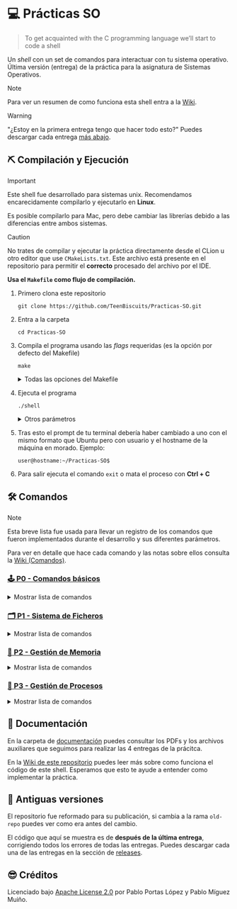 # 💻 Prácticas SO

> To get acquainted with the C programming language we’ll start to code a
> shell

Un _shell_ con un set de comandos para interactuar con tu sistema operativo. Última versión (entrega) de la práctica
para la asignatura de Sistemas Operativos.

> [!NOTE]
> Para ver un resumen de como funciona esta shell entra a la [Wiki](https://github.com/TeenBiscuits/Practicas-SO/wiki/).

> [!WARNING]
> "¿Estoy en la primera entrega tengo que hacer todo esto?" Puedes descargar cada
> entrega [más abajo](#-antiguas-versiones).

## ⛏️ Compilación y Ejecución

> [!IMPORTANT]  
> Este shell fue desarrollado para sistemas unix. Recomendamos encarecidamente compilarlo y ejecutarlo en **Linux**.
>
> Es posible compilarlo para Mac, pero debe cambiar las librerías debido a las diferencias entre ambos sistemas.

> [!CAUTION]
> No trates de compilar y ejecutar la práctica directamente desde el CLion u otro editor que use ``CMakeLists.txt``.
> Este archivo está presente en el repositorio para permitir el **correcto** procesado del archivo por el IDE.
>
> **Usa el ``Makefile`` como flujo de compilación.**

1. Primero clona este repositorio
    ```shell
    git clone https://github.com/TeenBiscuits/Practicas-SO.git
    ```
2. Entra a la carpeta
    ```shell
    cd Practicas-SO  
    ```
3. Compila el programa usando las _flags_ requeridas (es la opción por defecto del Makefile)
    ```shell
    make
    ```
   <details>

   <summary>Todas las opciones del Makefile</summary>

    - ``make all`` o ``make`` (por defecto): Compila el programa con las _flags_ requeridas (`-Wall`)
    - ``make debug``: Compila el programa añadiendo las _flags_ de _debug_ y optimización (`-g -O0`)
    - ``make run``: Compila el programa (como en la opción por defecto) y lo ejecuta acto seguido. Tratará de ejecutarlo
      usando `rlwrap`(1), de no estar instalado lo ejecutará de forma normal.
    - ``make leaks``: Compila el programa (con las _flags_ de `debug`) y trata de ejecutarlo con **Valgrind**.
    - ``make tests``: Compila y ejecuta el programa como en `leaks` e introduce automáticamente por la entrada estandar
      los contenidos del archivo `tests.txt`.

   (1) Al ejecutarlo con `rlwrap` podrás usar las flechas `←`/`→` para moverte por el texto escrito o las otras flechas
   `↑`/`↓` para volver a escribir el texto anteriormente introducido.

   </details>
4. Ejecuta el programa
    ```shell
    ./shell 
    ```
   <details>

   <summary>Otros parámetros</summary>

   Si ejecutas el script con el parámetro `-p` así:
   ```shell
   ./shell -p
   ```
   Importarás automaticamente el _path_ a la lista de busqueda. Como si ejecutaras `search -path` nada más empezar.

   </details>
5. Tras esto el prompt de tu terminal debería haber cambiado a uno con el mismo formato que Ubuntu pero con usuario y el
   hostname de la máquina en morado. Ejemplo:
   ```
   user@hostname:~/Practicas-SO$
   ```
6. Para salir ejecuta el comando `exit` o mata el proceso con **Ctrl + C**

## 🛠️ Comandos

> [!NOTE]  
> Esta breve lista fue usada para llevar un registro de los comandos que fueron implementados durante el desarrollo y
> sus diferentes parámetros.
>
> Para ver en detalle que hace cada comando y las notas sobre ellos consulta
> la [Wiki (Comandos)](https://github.com/TeenBiscuits/Practicas-SO/wiki/Comandos).

### [🕹️ P0 - Comandos básicos](https://github.com/TeenBiscuits/Practicas-SO/wiki/comandos.c)

<details>

<summary>Mostrar lista de comandos</summary>

- [x] authors [-l|-n]
- [x] pid
- [x] ppid
- [x] cd [dir]
- [x] date [-t|-d]
- [x] historic [N|-N] **(1)**
- [x] open [file] mode (cr,ap,ex,ro,rw,wo,tr)
- [x] close [df]
- [x] dup [df]
- [x] infosys
- [x] help [cmd]
- [x] quit, exit, bye

(1) _Hypothetically, there’s a scenario where trying to repeat a historic command could yield an infinite loop or a
stack overflow (depending on how it is coded), so students may choose to not store calls to historic N itself in the
historic list if they want so (See the NOTES ON LIST IMPLEMENTATIONS at the end of this document)_

</details>

### [🗂️ P1 - Sistema de Ficheros](https://github.com/TeenBiscuits/Practicas-SO/wiki/memoria.c)

<details>

<summary>Mostrar lista de comandos</summary>

- [x] makefile [name]
- [x] makedir [name]
- [x] listfile [-long][-link][-acc] name1 name2 n3 ... lista ficheros; **(2)**
- [x] cwd
- [x] listdir [-hid][-long][-link][-acc] n1 n2 ... lista contenidos de directorios **(3)**
- [x] reclist [-hid][-long][-link][-acc] n1 n2 ... lista recursivamente contenidos de directorios (subdirs después) **(
  3)**
- [x] revlist [-hid][-long][-link][-acc] n1 n2 ... lista recursivamente contenidos de directorios (subdirs antes)
- [x] erase [name1 name2 ..]
- [x] delrec [name1 name2 ..]

(2) -long: listado largo | -acc: acesstime | -link: si es enlace simbolico, el path contenido

(3) -long: listado largo | -hid: incluye los ficheros ocultos | -acc: acesstime | -link: si es enlace simbolico, el path
contenido

</details>

### [💾 P2 - Gestión de Memoria](https://github.com/TeenBiscuits/Practicas-SO/wiki/memoria.c)

<details>

<summary>Mostrar lista de comandos</summary>

- [x] allocate [-malloc|-mmap|-createshared|-shared]
- [x] deallocate [-malloc|-mmap|-shared|-delkey]
- [x] memfill [addr] [ch cont|cont]
- [x] memdump [addr] [cont]
- [x] memory [-funcs|-vars|-blocks|-all|-pmap]
- [x] readfile [file] [addr] [cont]
- [x] writefile [file] [addr] [cont]
- [x] read [df] [addr] [cont]
- [x] write [df] [addr] [cont]
- [x] recurse [n]

</details>

### [👾 P3 - Gestión de Procesos](https://github.com/TeenBiscuits/Practicas-SO/wiki/procesos.c)

<details>

<summary>Mostrar lista de comandos</summary>

- [x] getuid
- [x] setuid [-l] id
- [x] showvar v1 v2 ..
- [x] changevar [-a|-e|-p] var val
- [x] subsvar [-a|-e] v1 v2 val
- [x] environ [-environ|-addr]
- [x] fork
- [x] search [-add dir|-del dir|-clear|-path]
- [x] exec [VAR1 VAR2 VAR3 ...] executablefile [arg1 arg2 ...]
- [x] execpri prio [VAR1 VAR2 VAR3 ...] executablefile [arg1 arg2 ...]
- [x] fg [VAR1 VAR2 VAR3 ...] executablefile [arg1 arg2 ...]
- [x] fgpri prio [VAR1 VAR2 VAR3 ...] executablefile [arg1 arg2 ...]
- [x] back [VAR1 VAR2 VAR3 ...] executablefile [arg1 arg2 ...]
- [x] backpri prio [VAR1 VAR2 VAR3 ...] executablefile [arg1 arg2 ...]
- [x] listjobs
- [x] deljobs -term|-sig
- [x] \*****

</details>

## 📖 Documentación

En la carpeta de [documentación](/docs) puedes consultar los PDFs y los archivos auxiliares que seguimos para realizar
las 4 entregas de la prácitca.

En la [Wiki de este repositorio](https://github.com/TeenBiscuits/Practicas-SO/wiki) puedes leer más sobre como funciona
el código de este shell. Esperamos que esto te ayude a entender como implementar la práctica.

## 🔩 Antiguas versiones

El repositorio fue reformado para su publicación, si cambia a la rama ``old-repo`` puedes ver como era antes del cambio.

El código que aquí se muestra es de **después de la última entrega**, corrigiendo todos los errores de todas las
entregas. Puedes descargar cada una de las entregas en la sección
de [releases](https://github.com/TeenBiscuits/Practicas-SO/releases).

## 😎 Créditos

Licenciado bajo [Apache License 2.0](/LICENSE) por Pablo Portas López y Pablo Míguez Muiño.